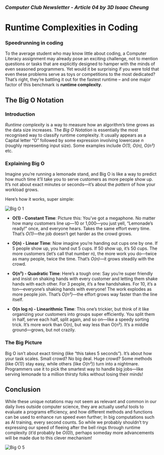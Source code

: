 ### *Computer Club Newsletter - Article 04 by 3D Isaac Cheung*
# __Runtime Complexities in Coding__

### Speedrunning in coding
To the average student who may know little about coding, a Computer Literacy assignment may already pose an exciting challenge, not to mention questions or tasks that are explicitly designed to hamper with the minds of even seasoned programmers. Yet would it be surprising if you were told that even these problems serve as toys or competitions to the most dedicated? That’s right, they’re battling it out for the fastest runtime – and one major factor of this benchmark is __runtime complexity__. 

## **The Big O Notation**
### Introduction
*Runtime complexity* is a way to measure how an algorithm’s time grows as the data size increases. The *Big O Notation* is essentially the most recognised way to classify runtime complexity. It usually appears as a Capital letter “O” followed by some expression involving lowercase *n* (roughly representing input size). Some examples include *O(1), O(n), O(n²)* etc. 

### Explaining Big O

Imagine you’re running a lemonade stand, and Big O is like a way to predict how much time it’ll take you to serve customers as more people show up. It’s not about exact minutes or seconds—it’s about the *pattern* of how your workload grows. 

Here’s how it works, super simple: 

 ![Big O 1](Big%20O%201.jpg)

- __O(1) - Constant Time__: Picture this: You’ve got a megaphone. No matter how many customers line up—10 or 1,000—you just yell, “Lemonade’s ready!” once, and everyone hears. Takes the same effort every time. That’s *O(1)*—the job doesn’t get harder as the crowd grows. 

- __O(n) - Linear Time__: Now imagine you’re handing out cups one by one. If 5 people show up, you hand out 5 cups. If 50 show up, it’s 50 cups. The more customers (let’s call that number n), the more work you do—twice as many people, twice the time. That’s *O(n)*—it grows steadily with the crowd. 

- __O(n²) - Quadratic Time__: Here’s a tough one: Say you’re super friendly and insist on shaking hands with every customer and letting them shake hands with each other. For 3 people, it’s a few handshakes. For 10, it’s a ton—everyone’s shaking hands with everyone! The work explodes as more people join. That’s *O(n²)*—the effort grows way faster than the line itself. 

- __O(n log n) - Linearithmic Time__: This one’s trickier, but think of it like organizing your customers into groups super efficiently. You split them in half, serve each half, split again, and so on—like a speedy sorting trick. It’s more work than O(n), but way less than O(n²). It’s a middle ground—grows, but not crazily. 

### The Big Picture 

Big O isn’t about exact timing (like “this takes 5 seconds”). It’s about how your task scales. Small crowd? No big deal. Huge crowd? Some methods (like *O(1)*) stay easy, while others (like *O(n²)*) turn into a nightmare. Programmers use it to pick the smartest way to handle big jobs—like serving lemonade to a million thirsty folks without losing their minds! 

## Conclusion 

While these unique notations may not seem as relevant and common in our daily lives outside computer science, they are actually useful tools to evaluate a programs efficiency, and how different methods and functions can be used to enhance run speed even further; In big computations such as AI training, every second counts. So while we probably shouldn’t try expressing our speed of fleeing after the bell rings through runtime complexity (it’d probably be *O(0)*), perhaps someday more advancements will be made due to this clever mechanism! 

![Big O 5](BigO5.png)